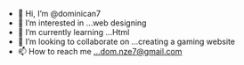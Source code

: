 - 👋 Hi, I’m @dominican7
- 👀 I’m interested in ...web designing
- 🌱 I’m currently learning ...Html
- 💞️ I’m looking to collaborate on ...creating a gaming website
- 📫 How to reach me ...dom.nze7@gmail.com

<!---
dominican7/dominican7 is a ✨ special ✨ repository because its `README.md` (this file) appears on your GitHub profile.
You can click the Preview link to take a look at your changes.
--->

